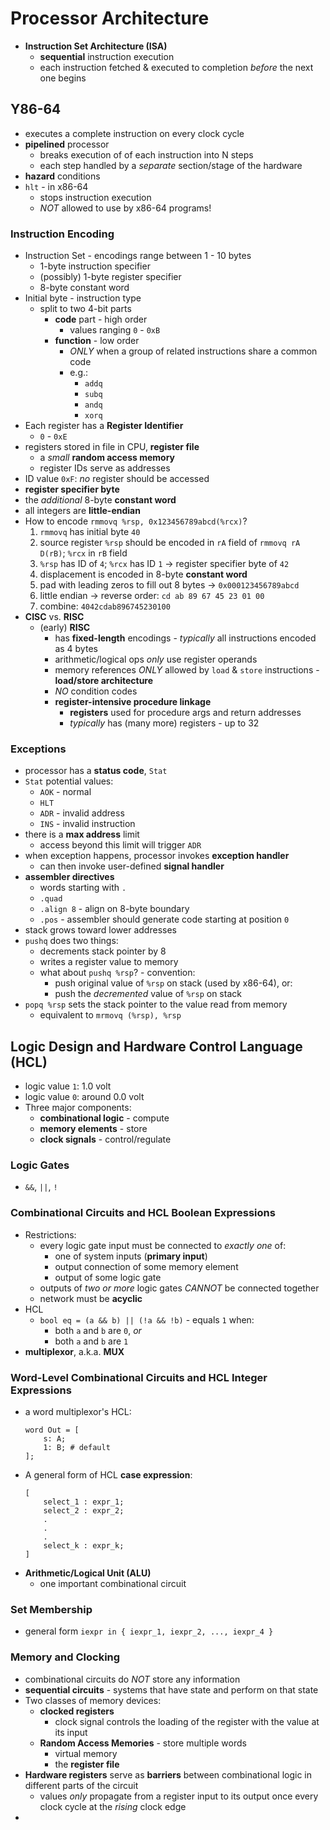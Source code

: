 # Processor Architecture

- **Instruction Set Architecture (ISA)**
  - **sequential** instruction execution
  - each instruction fetched & executed to completion _before_ the next one begins

## Y86-64

- executes a complete instruction on every clock cycle
- **pipelined** processor
  - breaks execution of of each instruction into N steps
  - each step handled by a _separate_ section/stage of the hardware
- **hazard** conditions
- `hlt` - in x86-64
  - stops instruction execution
  - _NOT_ allowed to use by x86-64 programs!

### Instruction Encoding

- Instruction Set - encodings range between 1 - 10 bytes
  - 1-byte instruction specifier
  - (possibly) 1-byte register specifier
  - 8-byte constant word
- Initial byte - instruction type
  - split to two 4-bit parts
    - **code** part - high order
      - values ranging `0` - `0xB`
    - **function** - low order
      - _ONLY_ when a group of related instructions share a common code
      - e.g.:
        - `addq`
        - `subq`
        - `andq`
        - `xorq`
- Each register has a **Register Identifier**
  - `0` - `0xE`
- registers stored in file in CPU, **register file**
  - a _small_ **random access memory**
  - register IDs serve as addresses
- ID value `0xF`: _no_ register should be accessed
- **register specifier byte**
- the _additional_ 8-byte **constant word**
- all integers are **little-endian**
- How to encode `rmmovq %rsp, 0x123456789abcd(%rcx)`?
  1. `rmmovq` has initial byte `40`
  2. source register `%rsp` should be encoded in `rA` field of `rmmovq rA D(rB)`; `%rcx` in `rB` field
  3. `%rsp` has ID of `4`; `%rcx` has ID `1` -> register specifier byte of `42`
  4. displacement is encoded in 8-byte **constant word**
  5. pad with leading zeros to fill out 8 bytes -> `0x000123456789abcd`
  6. little endian -> reverse order: `cd ab 89 67 45 23 01 00`
  7. combine: `4042cdab896745230100`
- **CISC** vs. **RISC**
  - (early) **RISC**
    - has **fixed-length** encodings - _typically_ all instructions encoded as 4 bytes
    - arithmetic/logical ops _only_ use register operands
    - memory references _ONLY_ allowed by `load` & `store` instructions - **load/store architecture**
    - _NO_ condition codes
    - **register-intensive procedure linkage**
      - **registers** used for procedure args and return addresses
      - _typically_ has (many more) registers - up to 32

### Exceptions

- processor has a **status code**, `Stat`
- `Stat` potential values:
  - `AOK` - normal
  - `HLT`
  - `ADR` - invalid address
  - `INS` - invalid instruction
- there is a **max address** limit
  - access beyond this limit will trigger `ADR`
- when exception happens, processor invokes **exception handler**
  - can then invoke user-defined **signal handler**
- **assembler directives**
  - words starting with `.`
  - `.quad`
  - `.align 8` - align on 8-byte boundary
  - `.pos` - assembler should generate code starting at position `0`
- stack grows toward lower addresses
- `pushq` does two things:
  - decrements stack pointer by 8
  - writes a register value to memory
  - what about `pushq %rsp`? - convention:
    - push original value of `%rsp` on stack (used by x86-64), or:
    - push the _decremented_ value of `%rsp` on stack
- `popq %rsp` sets the stack pointer to the value read from memory
  - equivalent to `mrmovq (%rsp), %rsp`

## Logic Design and Hardware Control Language (HCL)

- logic value `1`: 1.0 volt
- logic value `0`: around 0.0 volt
- Three major components:
  - **combinational logic** - compute
  - **memory elements** - store
  - **clock signals** - control/regulate

### Logic Gates

- `&&`, `||`, `!`

### Combinational Circuits and HCL Boolean Expressions

- Restrictions:
  - every logic gate input must be connected to _exactly one_ of:
    - one of system inputs (**primary input**)
    - output connection of some memory element
    - output of some logic gate
  - outputs of _two or more_ logic gates _CANNOT_ be connected together
  - network must be **acyclic**
- HCL
  - `bool eq = (a && b) || (!a && !b)` - equals `1` when:
    - both `a` and `b` are `0`, _or_
    - both `a` and `b` are `1`
- **multiplexor**, a.k.a. **MUX**

### Word-Level Combinational Circuits and HCL Integer Expressions

- a word multiplexor's HCL:
  ```hcl
  word Out = [
      s: A;
      1: B; # default
  ];
  ```
- A general form of HCL **case expression**:
  ```hcl
  [
      select_1 : expr_1;
      select_2 : expr_2;
      .
      .
      .
      select_k : expr_k;
  ]
  ```
- **Arithmetic/Logical Unit (ALU)**
  - one important combinational circuit

### Set Membership

- general form `iexpr in { iexpr_1, iexpr_2, ..., iexpr_4 }`

### Memory and Clocking

- combinational circuits do _NOT_ store any information
- **sequential circuits** - systems that have state and perform on that state
- Two classes of memory devices:
  - **clocked registers**
    - clock signal controls the loading of the register with the value at its input
  - **Random Access Memories** - store multiple words
    - virtual memory
    - the **register file**
- **Hardware registers** serve as **barriers** between combinational logic in different parts of the circuit
  - values _only_ propagate from a register input to its output once every clock cycle at the _rising_ clock edge
-
